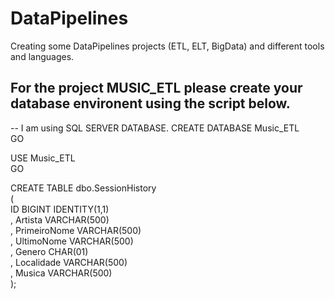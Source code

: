 # DataPipelines
Creating some DataPipelines projects (ETL, ELT, BigData) and different tools and languages. 

## For the project MUSIC_ETL please create your database environent using the script below.
-- I am using SQL SERVER DATABASE.
CREATE DATABASE Music_ETL <br/>
GO <br/>

USE Music_ETL <br/>
GO <br/>

CREATE TABLE dbo.SessionHistory <br/>
( <br/>
  ID           BIGINT IDENTITY(1,1) <br/>
, Artista      VARCHAR(500) <br/>
, PrimeiroNome VARCHAR(500) <br/>
, UltimoNome   VARCHAR(500) <br/>
, Genero       CHAR(01)     <br/>
, Localidade   VARCHAR(500) <br/>
, Musica       VARCHAR(500) <br/>
);<br/>


